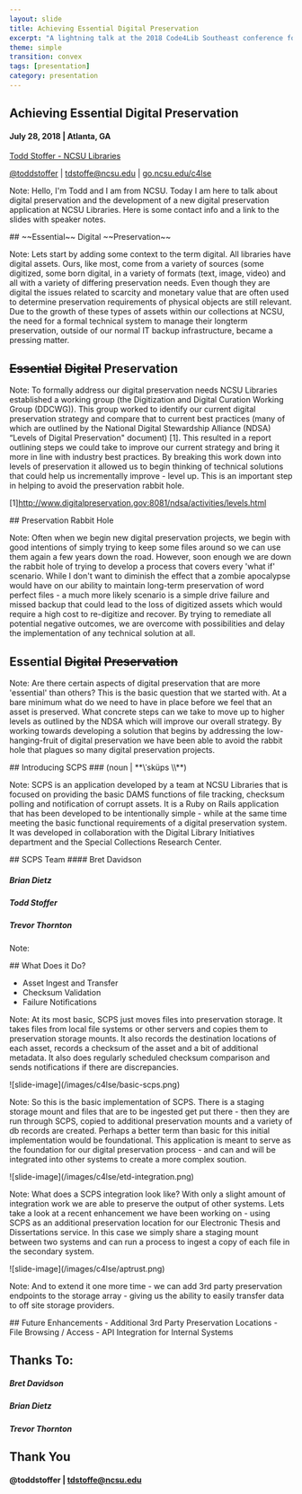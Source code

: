 ```yaml
---
layout: slide
title: Achieving Essential Digital Preservation
excerpt: "A lightning talk at the 2018 Code4Lib Southeast conference focused on the creation and deployment of a digital preservation platform at NCSU Libraries"
theme: simple
transition: convex
tags: [presentation]
category: presentation
---
```

<section data-markdown data-separator-notes="^Note:">

## Achieving Essential Digital Preservation
#### July 28, 2018 | Atlanta, GA

[Todd Stoffer - NCSU Libraries](mailto:tdstoffe@ncsu.edu)

[@toddstoffer](www.twitter.com/toddstoffer) | [tdstoffe@ncsu.edu](mailto:tdstoffe@ncsu.edu) | [go.ncsu.edu/c4lse](http://go.ncsu.edu/c4lse)

Note: Hello, I'm Todd and I am from NCSU. Today I am here to talk about digital preservation and the development of a new digital preservation application at NCSU Libraries. Here is some contact info and a link to the slides with speaker notes.
</section>

<section data-markdown data-separator-notes="^Note:">
## ~~Essential~~ Digital ~~Preservation~~

Note: Lets start by adding some context to the term digital. All libraries have digital assets. Ours, like most, come from a variety of sources (some digitized, some born digital, in a variety of formats (text, image, video) and all with a variety of differing preservation needs. Even though they are digital the issues related to scarcity and monetary value that are often used to determine preservation requirements of physical objects are still relevant. Due to the growth of these types of assets within our collections at NCSU, the need for a formal technical system to manage their longterm preservation, outside of our normal IT backup infrastructure, became a pressing matter.
</section>

<section data-markdown data-separator-notes="^Note:">

## ~~Essential~~ ~~Digital~~ Preservation

Note: To formally address our digital preservation needs NCSU Libraries established a working group (the Digitization and Digital Curation Working Group (DDCWG)). This group worked to identify our current digital preservation strategy and compare that to current best practices (many of which are outlined by the National Digital Stewardship Alliance (NDSA) “Levels of Digital Preservation" document) [1]. This resulted in a report outlining steps we could take to improve our current strategy and bring it more in line with industry best practices. By breaking this work down into levels of preservation it allowed us to begin thinking of technical solutions that could help us incrementally improve - level up. This is an important step in helping to avoid the preservation rabbit hole.

[1]http://www.digitalpreservation.gov:8081/ndsa/activities/levels.html
</section>

<section data-markdown data-separator-notes="^Note:">
## Preservation Rabbit Hole

Note: Often when we begin new digital preservation projects, we begin with good intentions of simply trying to keep some files around so we can use them again a few years down the road. However, soon enough we are down the rabbit hole of trying to develop a process that covers every 'what if' scenario. While I don't want to diminish the effect that a zombie apocalypse would have on our ability to maintain long-term preservation of word perfect files - a much more likely scenario is a simple drive failure and missed backup that could lead to the loss of digitized assets which would require a high cost to re-digitize and recover. By trying to remediate all potential negative outcomes, we are overcome with possibilities and delay the implementation of any technical solution at all.
</section>


<section data-markdown data-separator-notes="^Note:">

## Essential ~~Digital~~ ~~Preservation~~

Note: Are there certain aspects of digital preservation that are more 'essential' than others? This is the basic question that we started with. At a bare minimum what do we need to have in place before we feel that an asset is preserved. What concrete steps can we take to move up to higher levels as outlined by the NDSA which will improve our overall strategy. By working towards developing a solution that begins by addressing the low-hanging-fruit of digital preservation we have been able to avoid the rabbit hole that plagues so many digital preservation projects.
</section>

<section data-markdown data-separator-notes="^Note:">
## Introducing SCPS
### (noun | **\ˈsküps \\**)

Note: SCPS is an application developed by a team at NCSU Libraries that is focused on providing the basic DAMS functions of file tracking, checksum polling and notification of corrupt assets. It is a Ruby on Rails application that has been developed to be intentionally simple - while at the same time meeting the basic functional requirements of a digital preservation system. It was developed in collaboration with the Digital Library Initiatives department and the Special Collections Research Center.
</section>

<section data-markdown data-separator-notes="^Note:">
## SCPS Team
#### Bret Davidson

##### Brian Dietz

##### Todd Stoffer

##### Trevor Thornton

Note:
</section>

<section data-markdown data-separator-notes="^Note:">
## What Does it Do?

- Asset Ingest and Transfer
- Checksum Validation
- Failure Notifications

Note: At its most basic, SCPS just moves files into preservation storage. It takes files from local file systems or other servers and copies them to preservation storage mounts. It also records the destination locations of each asset, records a checksum of the asset and a bit of additional metadata. It also does regularly scheduled checksum comparison and sends notifications if there are discrepancies.
</section>

<section data-markdown data-separator-notes="^Note:">
![slide-image](/images/c4lse/basic-scps.png)

Note: So this is the basic implementation of SCPS. There is a staging storage mount and files that are to be ingested get put there - then they are run through SCPS, copied to additional preservation mounts and a variety of db records are created. Perhaps a better term than basic for this initial implementation would be foundational. This application is meant to serve as the foundation for our digital preservation process - and can and will be integrated into other systems to create a more complex soution.
</section>

<section data-markdown data-separator-notes="^Note:">
![slide-image](/images/c4lse/etd-integration.png)

Note: What does a SCPS integration look like? With only a slight amount of integration work we are able to preserve the output of other systems. Lets take a look at a recent enhancement we have been working on - using SCPS as an additional preservation location for our Electronic Thesis and Dissertations service. In this case we simply share a staging mount between two systems and can run a process to ingest a copy of each file in the secondary system.
</section>

<section data-markdown data-separator-notes="^Note:">
![slide-image](/images/c4lse/aptrust.png)

Note: And to extend it one more time - we can add 3rd party preservation endpoints to the storage array - giving us the ability to easily transfer data to off site storage providers.
</section>

<section data-markdown data-separator-notes="^Note:">
## Future Enhancements
- Additional 3rd Party Preservation Locations
- File Browsing / Access
- API Integration for Internal Systems
</section>

<section data-markdown data-separator-notes="^Note:">

## Thanks To:

##### Bret Davidson

##### Brian Dietz

##### Trevor Thornton
</section>

<section data-markdown data-separator-notes="^Note:">

## Thank You
#### @toddstoffer | tdstoffe@ncsu.edu

</section>
